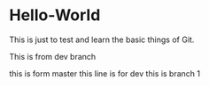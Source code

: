 # Hello-World

This is just to test and learn the basic things of Git.






This is from dev branch

this is form master
this line is for dev
this is branch 1

